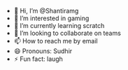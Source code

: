 - 👋 Hi, I’m @Shantiramg
- 👀 I’m interested in gaming
- 🌱 I’m currently learning scratch
- 💞️ I’m looking to collaborate on teams
- 📫 How to reach me by email
- 😄 Pronouns: Sudhir
- ⚡ Fun fact: laugh

<!---
Shantiramg/Shantiramg is a ✨ special ✨ repository because its `README.md` (this file) appears on your GitHub profile.
You can click the Preview link to take a look at your changes.
--->
